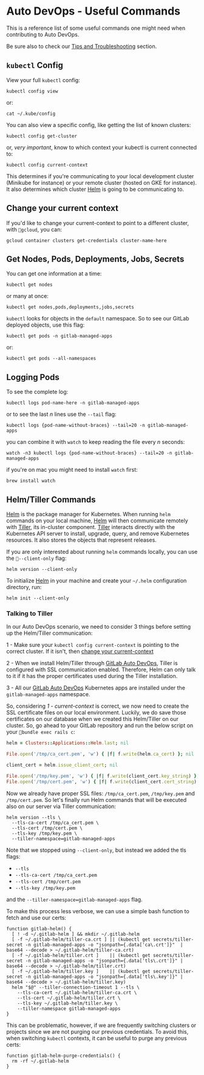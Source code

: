 # Auto DevOps - Useful Commands

This is a reference list of some useful commands one might need when contributing to Auto DevOps.

Be sure also to check our [Tips and Troubleshooting](tips_and_troubleshooting.md) section.

## `kubectl` Config

View your full `kubectl` config:

```shell
kubectl config view
```

or:

```shell
cat ~/.kube/config
```

You can also view a specific config, like getting the list of known clusters:

```shell
kubectl config get-cluster
```

or, _very important_, know to which context your kubectl is current connected to:

```shell
kubectl config current-context
```

This determines if you're communicating to your local development cluster (Minikube for instance) or your remote cluster (hosted on GKE for instance). It also determines which cluster [Helm](#helmtiller-commands) is going to be communicating to.

## Change your current context

If you'd like to change your current-context to point to a different cluster, with `gcloud`, you can:

```shell
gcloud container clusters get-credentials cluster-name-here
```

## Get Nodes, Pods, Deployments, Jobs, Secrets

You can get one information at a time:

```shell
kubectl get nodes
```

or many at once:

```shell
kubectl get nodes,pods,deployments,jobs,secrets
```

`kubectl` looks for objects in the `default` namespace. So to see our GitLab deployed objects, use this flag:

```shell
kubectl get pods -n gitlab-managed-apps
```

or:

```shell
kubectl get pods --all-namespaces
```

## Logging Pods

To see the complete log:

```shell
kubectl logs pod-name-here -n gitlab-managed-apps
```

or to see the last *n* lines use the `--tail` flag:

```shell
kubectl logs {pod-name-without-braces} --tail=20 -n gitlab-managed-apps
```

you can combine it with `watch` to keep reading the file every *n* seconds:

```shell
watch -n3 kubectl logs {pod-name-without-braces} --tail=20 -n gitlab-managed-apps
```

if you're on mac you might need to install `watch` first:

```shell
brew install watch
```

## Helm/Tiller Commands

[Helm](https://docs.helm.sh/) is the package manager for Kubernetes. When running `helm` commands on your local machine, [Helm](https://docs.helm.sh/) will then communicate remotely with [Tiller](https://docs.helm.sh/glossary/#tiller), its in-cluster component. [Tiller](https://docs.helm.sh/glossary/#tiller) interacts directly with the Kubernetes API server to install, upgrade, query, and remove Kubernetes resources. It also stores the objects that represent releases.

If you are only interested about running `helm` commands locally, you can use the `--client-only` flag:

```shell
helm version --client-only
```

To initialize [Helm](https://docs.helm.sh/) in your machine and create your `~/.helm` configuration directory, run:

```shell
helm init --client-only
```

### Talking to Tiller

In our Auto DevOps scenario, we need to consider 3 things before setting up the Helm/Tiller communication:

  1 - Make sure your `kubectl config current-context` is pointing to the correct cluster. If it isn't, then [change your current-context](#change-your-current-context)

  2 - When we install Helm/Tiller through [GitLab Auto DevOps](https://docs.gitlab.com/ee/topics/autodevops), Tiller is configured with SSL communication enabled. Therefore, Helm can only talk to it if it has the proper certificates used during the Tiller installation.

  3 - All our [GitLab Auto DevOps](https://docs.gitlab.com/ee/topics/autodevops) Kubernetes apps are installed under the `gitlab-managed-apps` namespace.

So, considering *1 - current-context* is correct, we now need to create the SSL certificate files on our local environment. Luckily, we do save those certificates on our database when we created this Helm/Tiller on our cluster. So, go ahead to your GitLab repository and run the below script on your `bundle exec rails c`:

```ruby
helm = Clusters::Applications::Helm.last; nil

File.open('/tmp/ca_cert.pem', 'w') { |f| f.write(helm.ca_cert) }; nil

client_cert = helm.issue_client_cert; nil

File.open('/tmp/key.pem', 'w') { |f| f.write(client_cert.key_string) }; nil
File.open('/tmp/cert.pem', 'w') { |f| f.write(client_cert.cert_string) }; nil
```

Now we already have proper SSL files: `/tmp/ca_cert.pem`, `/tmp/key.pem` and `/tmp/cert.pem`. So let's finally run Helm commands that will be executed also on our server via Tiller communication:

```shell
helm version --tls \
  --tls-ca-cert /tmp/ca_cert.pem \
  --tls-cert /tmp/cert.pem \
  --tls-key /tmp/key.pem \
  --tiller-namespace=gitlab-managed-apps
```

Note that we stopped using `--client-only`, but instead we added the tls flags:

- `--tls`
- `--tls-ca-cert /tmp/ca_cert.pem`
- `--tls-cert /tmp/cert.pem`
- `--tls-key /tmp/key.pem`

and the `--tiller-namespace=gitlab-managed-apps` flag.

To make this process less verbose, we can use a simple bash function to fetch and use our certs:

```shell
function gitlab-helm() {
  [ ! -d ~/.gitlab-helm ] && mkdir ~/.gitlab-helm
  [ -f ~/.gitlab-helm/tiller-ca.crt ] || (kubectl get secrets/tiller-secret -n gitlab-managed-apps -o "jsonpath={.data['ca\.crt']}"  | base64 --decode > ~/.gitlab-helm/tiller-ca.crt)
  [ -f ~/.gitlab-helm/tiller.crt ]    || (kubectl get secrets/tiller-secret -n gitlab-managed-apps -o "jsonpath={.data['tls\.crt']}" | base64 --decode > ~/.gitlab-helm/tiller.crt)
  [ -f ~/.gitlab-helm/tiller.key ]    || (kubectl get secrets/tiller-secret -n gitlab-managed-apps -o "jsonpath={.data['tls\.key']}" | base64 --decode > ~/.gitlab-helm/tiller.key)
  helm "$@" --tiller-connection-timeout 1 --tls \
    --tls-ca-cert ~/.gitlab-helm/tiller-ca.crt \
    --tls-cert ~/.gitlab-helm/tiller.crt \
    --tls-key ~/.gitlab-helm/tiller.key \
    --tiller-namespace gitlab-managed-apps
}
```

This can be problematic, however, if we are frequently switching clusters or projects since
we are not purging our previous credentials. To avoid this, when switching `kubectl`
contexts, it can be useful to purge any previous certs:

```shell
function gitlab-helm-purge-credentials() {
  rm -rf ~/.gitlab-helm
}
```
